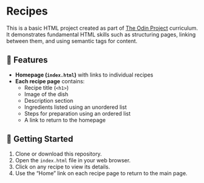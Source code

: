# Recipes

This is a basic HTML project created as part of [The Odin Project](https://www.theodinproject.com/) curriculum. It demonstrates fundamental HTML skills such as structuring pages, linking between them, and using semantic tags for content.

## 🌟 Features

- **Homepage (`index.html`)** with links to individual recipes
- **Each recipe page** contains:
  - Recipe title (`<h1>`)
  - Image of the dish
  - Description section
  - Ingredients listed using an unordered list
  - Steps for preparation using an ordered list
  - A link to return to the homepage

## 🚀 Getting Started

1. Clone or download this repository.
2. Open the `index.html` file in your web browser.
3. Click on any recipe to view its details.
4. Use the “Home” link on each recipe page to return to the main page.
